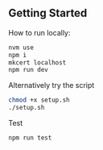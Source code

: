 ## Getting Started

How to run locally:

```bash
nvm use
npm i
mkcert localhost
npm run dev
```

Alternatively try the script
```bash
chmod +x setup.sh
./setup.sh
```

Test
```bash
npm run test
```

